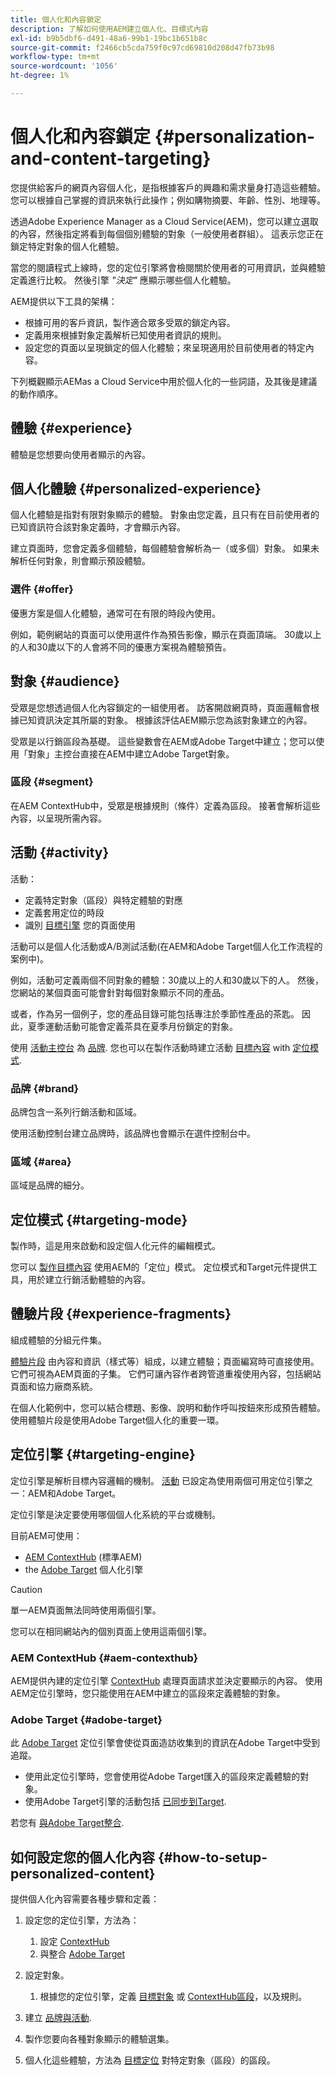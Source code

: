```yaml
---
title: 個人化和內容鎖定
description: 了解如何使用AEM建立個人化、目標式內容
exl-id: b9b5dbf6-d491-48a6-99b1-19bc1b651b8c
source-git-commit: f2466cb5cda759f0c97cd69810d208d47fb73b98
workflow-type: tm+mt
source-wordcount: '1056'
ht-degree: 1%

---
```



# 個人化和內容鎖定 {#personalization-and-content-targeting}

您提供給客戶的網頁內容個人化，是指根據客戶的興趣和需求量身打造這些體驗。 您可以根據自己掌握的資訊來執行此操作；例如購物摘要、年齡、性別、地理等。

透過Adobe Experience Manager as a Cloud Service(AEM)，您可以建立選取的內容，然後指定將看到每個個別體驗的對象（一般使用者群組）。 這表示您正在鎖定特定對象的個人化體驗。

當您的閱讀程式上線時，您的定位引擎將會檢閱關於使用者的可用資訊，並與體驗定義進行比較。 然後引擎 *&quot;決定&quot;* 應顯示哪些個人化體驗。

AEM提供以下工具的架構：

* 根據可用的客戶資訊，製作適合眾多受眾的鎖定內容。
* 定義用來根據對象定義解析已知使用者資訊的規則。
* 設定您的頁面以呈現鎖定的個人化體驗；來呈現適用於目前使用者的特定內容。

下列概觀顯示AEMas a Cloud Service中用於個人化的一些詞語，及其後是建議的動作順序。

## 體驗 {#experience}

體驗是您想要向使用者顯示的內容。

## 個人化體驗 {#personalized-experience}

個人化體驗是指對有限對象顯示的體驗。 對象由您定義，且只有在目前使用者的已知資訊符合該對象定義時，才會顯示內容。

建立頁面時，您會定義多個體驗，每個體驗會解析為一（或多個）對象。 如果未解析任何對象，則會顯示預設體驗。

### 選件 {#offer}

優惠方案是個人化體驗，通常可在有限的時段內使用。

例如，範例網站的頁面可以使用選件作為預告影像，顯示在頁面頂端。 30歲以上的人和30歲以下的人會將不同的優惠方案視為體驗預告。

## 對象 {#audience}

受眾是您想透過個人化內容鎖定的一組使用者。 訪客開啟網頁時，頁面邏輯會根據已知資訊決定其所屬的對象。 根據該評估AEM顯示您為該對象建立的內容。

受眾是以行銷區段為基礎。 這些變數會在AEM或Adobe Target中建立；您可以使用「對象」主控台直接在AEM中建立Adobe Target對象。

### 區段 {#segment}

在AEM ContextHub中，受眾是根據規則（條件）定義為區段。 接著會解析這些內容，以呈現所需內容。

## 活動 {#activity}

活動：

* 定義特定對象（區段）與特定體驗的對應
* 定義套用定位的時段
* 識別 [目標引擎](#targeting-engine) 您的頁面使用

活動可以是個人化活動或A/B測試活動(在AEM和Adobe Target個人化工作流程的案例中)。

例如，活動可定義兩個不同對象的體驗：30歲以上的人和30歲以下的人。 然後，您網站的某個頁面可能會針對每個對象顯示不同的產品。

或者，作為另一個例子，您的產品目錄可能包括專注於季節性產品的茶匙。 因此，夏季運動活動可能會定義茶具在夏季月份鎖定的對象。

使用 [活動主控台](/help/sites-cloud/authoring/personalization/activities.md) 為 [品牌](#brand). 您也可以在製作活動時建立活動 [目標內容](/help/sites-cloud/authoring/personalization/targeted-content.md) with [定位模式](/help/sites-cloud/authoring/personalization/targeted-content.md#adding-and-removing-experiences-using-targeting-mode).

### 品牌 {#brand}

品牌包含一系列行銷活動和區域。

使用活動控制台建立品牌時，該品牌也會顯示在選件控制台中。

### 區域 {#area}

區域是品牌的細分。

## 定位模式 {#targeting-mode}

製作時，這是用來啟動和設定個人化元件的編輯模式。

您可以 [製作目標內容](/help/sites-cloud/authoring/personalization/targeted-content.md) 使用AEM的「定位」模式。 定位模式和Target元件提供工具，用於建立行銷活動體驗的內容。

## 體驗片段 {#experience-fragments}

組成體驗的分組元件集。

[體驗片段](/help/sites-cloud/authoring/fundamentals/experience-fragments.md#personalization-experience-fragment) 由內容和資訊（樣式等）組成，以建立體驗；頁面編寫時可直接使用。 它們可視為AEM頁面的子集。 它們可讓內容作者跨管道重複使用內容，包括網站頁面和協力廠商系統。

在個人化範例中，您可以結合標題、影像、說明和動作呼叫按鈕來形成預告體驗。 使用體驗片段是使用Adobe Target個人化的重要一環。

## 定位引擎 {#targeting-engine}

定位引擎是解析目標內容邏輯的機制。 [活動](/help/sites-cloud/authoring/personalization/activities.md) 已設定為使用兩個可用定位引擎之一：AEM和Adobe Target。

定位引擎是決定要使用哪個個人化系統的平台或機制。

目前AEM可使用：

* [AEM ContextHub](#aem-contexthub) (標準AEM)
* the [Adobe Target](#adobe-target) 個人化引擎

>[!CAUTION]
>
>單一AEM頁面無法同時使用兩個引擎。
>
>您可以在相同網站內的個別頁面上使用這兩個引擎。

### AEM ContextHub {#aem-contexthub}

AEM提供內建的定位引擎 [ContextHub](/help/implementing/developing/personalization/contexthub.md) 處理頁面請求並決定要顯示的內容。 使用AEM定位引擎時，您只能使用在AEM中建立的區段來定義體驗的對象。

### Adobe Target {#adobe-target}

此 [Adobe Target](/help/sites-cloud/integrating/integrating-adobe-target.md) 定位引擎會使從頁面造訪收集到的資訊在Adobe Target中受到追蹤。

* 使用此定位引擎時，您會使用從Adobe Target匯入的區段來定義體驗的對象。
* 使用Adobe Target引擎的活動包括 [已同步到Target](/help/sites-cloud/authoring/personalization/activities.md#synchronizing-activities-with-adobe-target).

若您有 [與Adobe Target整合](/help/sites-cloud/integrating/integrating-adobe-target.md).

## 如何設定您的個人化內容 {#how-to-setup-personalized-content}

提供個人化內容需要各種步驟和定義：

1. 設定您的定位引擎，方法為：

   1. 設定 [ContextHub](/help/implementing/developing/personalization/configuring-contexthub.md)
   1. 與整合 [Adobe Target](/help/sites-cloud/integrating/integrating-adobe-target.md)

1. 設定對象。

   1. 根據您的定位引擎，定義 [目標對象](https://experienceleague.adobe.com/docs/target/using/audiences/target.html) 或 [ContextHub區段](/help/sites-cloud/authoring/personalization/contexthub-segmentation.md)，以及規則。

1. 建立 [品牌與活動](/help/sites-cloud/authoring/personalization/activities.md).

1. 製作您要向各種對象顯示的體驗選集。

1. 個人化這些體驗，方法為 [目標定位](/help/sites-cloud/authoring/personalization/targeted-content.md) 對特定對象（區段）的區段。